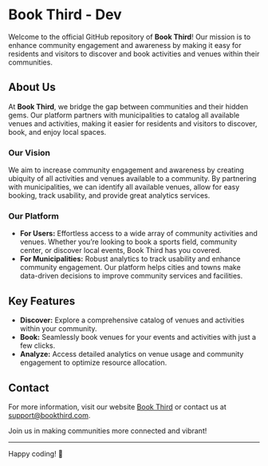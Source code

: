 # Book Third - Dev

Welcome to the official GitHub repository of **Book Third**! Our mission is to enhance community engagement and awareness by making it easy for residents and visitors to discover and book activities and venues within their communities. 

## About Us

At **Book Third**, we bridge the gap between communities and their hidden gems. Our platform partners with municipalities to catalog all available venues and activities, making it easier for residents and visitors to discover, book, and enjoy local spaces. 

### Our Vision

We aim to increase community engagement and awareness by creating ubiquity of all activities and venues available to a community. By partnering with municipalities, we can identify all available venues, allow for easy booking, track usability, and provide great analytics services.

### Our Platform

- **For Users:** Effortless access to a wide array of community activities and venues. Whether you’re looking to book a sports field, community center, or discover local events, Book Third has you covered.
- **For Municipalities:** Robust analytics to track usability and enhance community engagement. Our platform helps cities and towns make data-driven decisions to improve community services and facilities.

## Key Features

- **Discover:** Explore a comprehensive catalog of venues and activities within your community.
- **Book:** Seamlessly book venues for your events and activities with just a few clicks.
- **Analyze:** Access detailed analytics on venue usage and community engagement to optimize resource allocation.

## Contact

For more information, visit our website [Book Third](https://www.bookthird.com) or contact us at [support@bookthird.com](mailto:support@bookthird.com).

Join us in making communities more connected and vibrant!

---

Happy coding! 🚀
